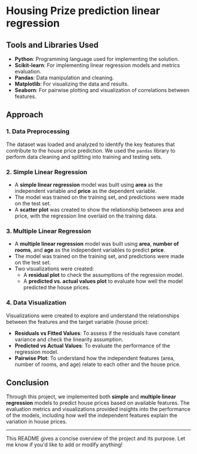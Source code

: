 # Housing Prize prediction linear regression 

## Tools and Libraries Used
- **Python**: Programming language used for implementing the solution.
- **Scikit-learn**: For implementing linear regression models and metrics evaluation.
- **Pandas**: Data manipulation and cleaning.
- **Matplotlib**: For visualizing the data and results.
- **Seaborn**: For pairwise plotting and visualization of correlations between features.

## Approach

### 1. **Data Preprocessing**
The dataset was loaded and analyzed to identify the key features that contribute to the house price prediction. We used the `pandas` library to perform data cleaning and splitting into training and testing sets.

### 2. **Simple Linear Regression**
- A **simple linear regression** model was built using **area** as the independent variable and **price** as the dependent variable.
- The model was trained on the training set, and predictions were made on the test set.
- A **scatter plot** was created to show the relationship between area and price, with the regression line overlaid on the training data.

### 3. **Multiple Linear Regression**
- A **multiple linear regression** model was built using **area**, **number of rooms**, and **age** as the independent variables to predict **price**.
- The model was trained on the training set, and predictions were made on the test set.
- Two visualizations were created:
  - A **residual plot** to check the assumptions of the regression model.
  - A **predicted vs. actual values plot** to evaluate how well the model predicted the house prices.
  
### 4. **Data Visualization**
Visualizations were created to explore and understand the relationships between the features and the target variable (house price):
- **Residuals vs Fitted Values**: To assess if the residuals have constant variance and check the linearity assumption.
- **Predicted vs Actual Values**: To evaluate the performance of the regression model.
- **Pairwise Plot**: To understand how the independent features (area, number of rooms, and age) relate to each other and the house price.

## Conclusion
Through this project, we implemented both **simple** and **multiple linear regression** models to predict house prices based on available features. The evaluation metrics and visualizations provided insights into the performance of the models, including how well the independent features explain the variation in house prices.

---

This README gives a concise overview of the project and its purpose. Let me know if you'd like to add or modify anything!
